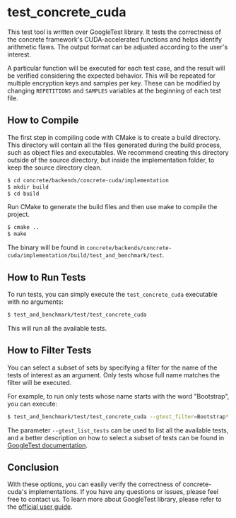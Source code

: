 # test_concrete_cuda

This test tool is written over GoogleTest library. It tests the correctness of the concrete framework's CUDA-accelerated functions and helps identify arithmetic flaws. 
The output format can be adjusted according to the user's interest. 

A particular function will be executed for each test case, and the result will be verified considering the expected behavior. This will be repeated for multiple encryption keys and samples per key. These can be modified by changing `REPETITIONS` and `SAMPLES` variables at the beginning of each test file.

## How to Compile

The first step in compiling code with CMake is to create a build directory. This directory will 
contain all the files generated during the build process, such as object files and executables. 
We recommend creating this directory outside of the source directory, but inside the 
implementation folder,  to keep the source directory clean.

```bash
$ cd concrete/backends/concrete-cuda/implementation
$ mkdir build
$ cd build
```

Run CMake to generate the build files and then use make to compile the project.

```bash
$ cmake ..
$ make
```

The binary will be found in
`concrete/backends/concrete-cuda/implementation/build/test_and_benchmark/test`.

## How to Run Tests

To run tests, you can simply execute the `test_concrete_cuda` executable with no arguments:

```bash
$ test_and_benchmark/test/test_concrete_cuda
```

This will run all the available tests.

## How to Filter Tests

You can select a subset of sets by specifying a filter for the name of the tests of interest  as 
an argument. Only tests whose full name matches the filter will be executed.

For example, to run only tests whose name starts with the word "Bootstrap", you can execute:

```bash
$ test_and_benchmark/test/test_concrete_cuda --gtest_filter=Bootstrap*
```

The parameter `--gtest_list_tests` can be used to list all the available tests, and a better 
description on how to select a subset of tests can be found in
[GoogleTest documentation](http://google.github.io/googletest/advanced.html#running-a-subset-of-the-tests).

## Conclusion

With these options, you can easily verify the correctness of concrete-cuda's implementations. If 
you have any questions or issues, please feel free to contact us.
To learn more about GoogleTest library, please refer to the [official user guide](http://google.github.io/googletest/). 
